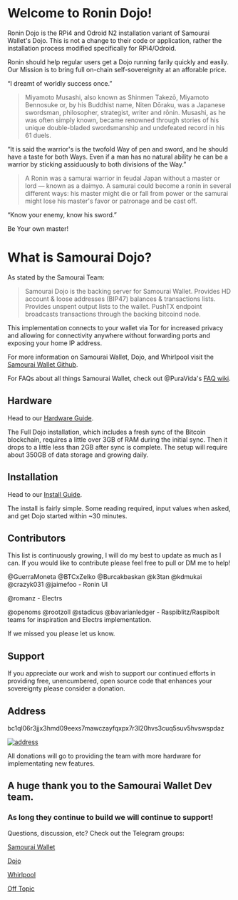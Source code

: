 # Welcome to Ronin Dojo!
Ronin Dojo is the RPi4 and Odroid N2 installation variant of Samourai Wallet's Dojo. This is not a change to their code or application, rather the installation process modified specifically for RPi4/Odroid. 

Ronin should help regular users get a Dojo running farily quickly and easily. Our Mission is to bring full on-chain self-sovereignity at an afforable price.

“I dreamt of worldly success once.”

> Miyamoto Musashi, also known as Shinmen Takezō, Miyamoto Bennosuke or, by his Buddhist name, Niten Dōraku, was a Japanese swordsman, philosopher, strategist, writer and rōnin. Musashi, as he was often simply known, became renowned through stories of his unique double-bladed swordsmanship and undefeated record in his 61 duels.

“It is said the warrior's is the twofold Way of pen and sword, and he should have a taste for both Ways. Even if a man has no natural ability he can be a warrior by sticking assiduously to both divisions of the Way.”

> A Ronin was a samurai warrior in feudal Japan without a master or lord — known as a daimyo. A samurai could become a ronin in several different ways: his master might die or fall from power or the samurai might lose his master's favor or patronage and be cast off.

“Know your enemy, know his sword.”

Be Your own master!

# What is Samourai Dojo?
As stated by the Samourai Team:
>Samourai Dojo is the backing server for Samourai Wallet. Provides HD account & loose addresses (BIP47) balances & transactions lists. Provides unspent output lists to the wallet. PushTX endpoint broadcasts transactions through the backing bitcoind node.

This implementation connects to your wallet via Tor for increased privacy and allowing for connectivity anywhere without forwarding ports and exposing your home IP address.

For more information on Samourai Wallet, Dojo, and Whirlpool visit the [Samourai Wallet Github](https://github.com/Samourai-Wallet). 

For FAQs about all things Samourai Wallet, check out @PuraVida's [FAQ wiki](https://github.com/PuraVlda/samourai-wallet-android/wiki/Frequently-Asked-Questions).

## Hardware
Head to our [Hardware Guide](https://github.com/RoninDojo/Guides/Hardware.md).

The Full Dojo installation, which includes a fresh sync of the Bitcoin blockchain, requires a little over 3GB of RAM during the initial sync. Then it drops to a little less than 2GB after sync is complete. The setup will require about 350GB of data storage and growing daily.

## Installation
Head to our [Install Guide](https://github.com/RoninDojo/Guides/Ronin-UI-Guide.md).

The install is fairly simple. Some reading required, input values when asked, and get Dojo started within ~30 minutes.

## Contributors
This list is continuously growing, I will do my best to update as much as I can. If you would like to contribute please feel free to pull or DM me to help!

@GuerraMoneta @BTCxZelko @Burcakbaskan @k3tan @kdmukai @crazyk031 @jaimefoo - Ronin UI

@romanz - Electrs

@openoms @rootzoll @stadicus @bavarianledger - Raspiblitz/Raspibolt teams for inspiration and Electrs implementation. 

If we missed you please let us know.

## Support

If you appreciate our work and wish to support our continued efforts in providing free, unencumbered, open source code that enhances your sovereignty please consider a donation.

## Address

bc1ql06r3jjx3hmd09eexs7mawczayfqxpx7r3l20hvs3cuq5suv5hvswspdaz

[![address](http://api.qrserver.com/v1/create-qr-code/?color=000000&bgcolor=FFFFFF&data=bc1qma3vyljvz0n3n0e7czaewx8tq5heugv2kvrcq2&qzone=1&margin=0&size=200x200&ecc=L)](https://oxt.me/address/bc1ql06r3jjx3hmd09eexs7mawczayfqxpx7r3l20hvs3cuq5suv5hvswspdaz)

All donations will go to providing the team with more hardware for implementating new features.

## A huge thank you to the Samourai Wallet Dev team.
### As long they continue to build we will continue to support!

Questions, discussion, etc? Check out the Telegram groups:

[Samourai Wallet](https://t.me/SamouraiWallet)

[Dojo](https://t.me/samourai_dojo)

[Whirlpool](https://t.me/whirlpool_trollbox)

[Off Topic](https://t.me/samouraifunny)

